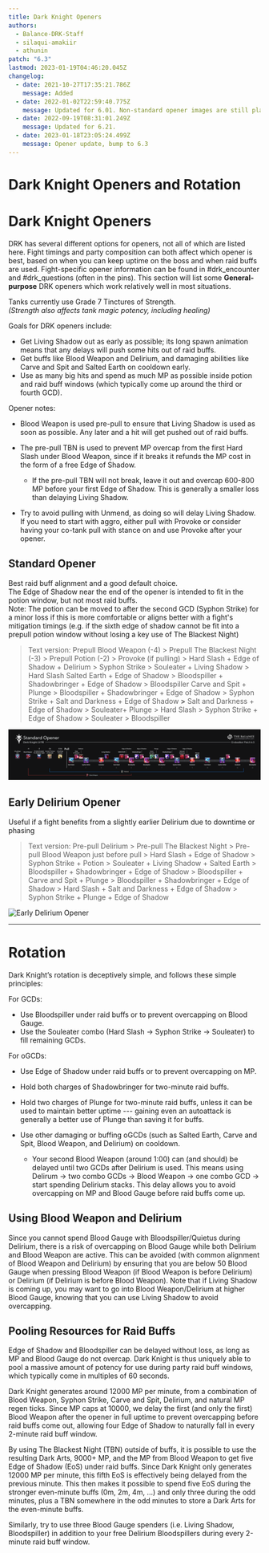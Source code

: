 ```yaml
---
title: Dark Knight Openers
authors:
  - Balance-DRK-Staff
  - silaqui-amakiir
  - athunin
patch: "6.3"
lastmod: 2023-01-19T04:46:20.045Z
changelog:
  - date: 2021-10-27T17:35:21.786Z
    message: Added
  - date: 2022-01-02T22:59:40.775Z
    message: Updated for 6.01. Non-standard opener images are still placeholders.
  - date: 2022-09-19T08:31:01.249Z
    message: Updated for 6.21.
  - date: 2023-01-18T23:05:24.499Z
    message: Opener update, bump to 6.3
---
```

# Dark Knight Openers and Rotation

# Dark Knight Openers

DRK has several different options for openers, not all of which are listed here.
Fight timings and party composition can both affect which opener is best, based on when you can keep uptime on the boss and when raid buffs are used.
Fight-specific opener information can be found in #drk_encounter and #drk_questions (often in the pins).
This section will list some **General-purpose** DRK openers which work relatively well in most situations.

Tanks currently use Grade 7 Tinctures of Strength.
<br>*(Strength also affects tank magic potency, including healing)*

Goals for DRK openers include:

* Get Living Shadow out as early as possible; its long spawn animation means that any delays will push some hits out of raid buffs.
* Get buffs like Blood Weapon and Delirium, and damaging abilities like Carve and Spit and Salted Earth on cooldown early.
* Use as many big hits and spend as much MP as possible inside potion and raid buff windows (which typically come up around the third or fourth GCD).

Opener notes:

* Blood Weapon is used pre-pull to ensure that Living Shadow is used as soon as possible. Any later and a hit will get pushed out of raid buffs.
* The pre-pull TBN is used to prevent MP overcap from the first Hard Slash under Blood Weapon, since if it breaks it refunds the MP cost in the form of a free Edge of Shadow.

  * If the pre-pull TBN will not break, leave it out and overcap 600-800 MP before your first Edge of Shadow. This is generally a smaller loss than delaying Living Shadow.
* Try to avoid pulling with Unmend, as doing so will delay Living Shadow. If you need to start with aggro, either pull with Provoke or consider having your co-tank pull with stance on and use Provoke after your opener.

## Standard Opener

Best raid buff alignment and a good default choice.\
The Edge of Shadow near the end of the opener is intended to fit in the potion window, but not most raid buffs.\
Note: The potion can be moved to after the second GCD (Syphon Strike) for a minor loss if this is more comfortable or aligns better with a fight's mitigation timings (e.g. if the sixth edge of shadow cannot be fit into a prepull potion window without losing a key use of The Blackest Night)

> Text version: Prepull Blood Weapon (-4) > Prepull The Blackest Night (-3) > Prepull Potion (-2) > Provoke (if pulling) > Hard Slash + Edge of Shadow + Delirium > Syphon Strike > Souleater + Living Shadow > Hard Slash Salted Earth + Edge of Shadow > Bloodspiller + Shadowbringer + Edge of Shadow  > Bloodspiller Carve and Spit + Plunge > Bloodspiller + Shadowbringer + Edge of Shadow > Syphon Strike + Salt and Darkness + Edge of Shadow **\>** Salt and Darkness + Edge of Shadow > Souleater+ Plunge > Hard Slash > Syphon Strike + Edge of Shadow > Souleater > Bloodspiller

![Standard Dark Knight Opener](/img/jobs/drk/opengraphic2.png "Standard")

## Early Delirium Opener

Useful if a fight benefits from a slightly earlier Delirium due to downtime or phasing

> Text version: Pre-pull Delirium > Pre-pull The Blackest Night > Pre-pull Blood Weapon just before pull > Hard Slash + Edge of Shadow > Syphon Strike + Potion > Souleater + Living Shadow + Salted Earth > Bloodspiller + Shadowbringer + Edge of Shadow > Bloodspiller + Carve and Spit + Plunge > Bloodspiller + Shadowbringer + Edge of Shadow > Hard Slash + Salt and Darkness + Edge of Shadow > Syphon Strike + Plunge + Edge of Shadow

![Early Delirium Opener](https://cdn.discordapp.com/attachments/583964695266983944/925284132886552576/tmp4.PNG "Early Delirium")

- - -

# Rotation

Dark Knight’s rotation is deceptively simple, and follows these simple principles:

For GCDs:

* Use Bloodspiller under raid buffs or to prevent overcapping on Blood Gauge.
* Use the Souleater combo (Hard Slash -> Syphon Strike -> Souleater) to fill remaining GCDs.

For oGCDs:

* Use Edge of Shadow under raid buffs or to prevent overcapping on MP.
* Hold both charges of Shadowbringer for two-minute raid buffs.
* Hold two charges of Plunge for two-minute raid buffs, unless it can be used to maintain better uptime --- gaining even an autoattack is generally a better use of Plunge than saving it for buffs.
* Use other damaging or buffing oGCDs (such as Salted Earth, Carve and Spit, Blood Weapon, and Delirium) on cooldown.

  * Your second Blood Weapon (around 1:00) can (and should) be delayed until two GCDs after Delirium is used. This means using Delirum -> two combo GCDs -> Blood Weapon -> one combo GCD -> start spending Delirium stacks. This delay allows you to avoid overcapping on MP and Blood Gauge before raid buffs come up.

## Using Blood Weapon and Delirium

Since you cannot spend Blood Gauge with Bloodspiller/Quietus during Delirium, there is a risk of overcapping on Blood Gauge while both Delirium and Blood Weapon are active. This can be avoided (with common alignment of Blood Weapon and Delirium) by ensuring that you are below 50 Blood Gauge when pressing Blood Weapon (if Blood Weapon is before Delirium) or Delirium (if Delirium is before Blood Weapon). Note that if Living Shadow is coming up, you may want to go into Blood Weapon/Delirium at higher Blood Gauge, knowing that you can use Living Shadow to avoid overcapping.

## Pooling Resources for Raid Buffs

Edge of Shadow and Bloodspiller can be delayed without loss, as long as MP and Blood Gauge do not overcap. Dark Knight is thus uniquely able to pool a massive amount of potency for use during party raid buff windows, which typically come in multiples of 60 seconds.

Dark Knight generates around 12000 MP per minute, from a combination of Blood Weapon, Syphon Strike, Carve and Spit, Delirium, and natural MP regen ticks. Since MP caps at 10000, we delay the first (and only the first) Blood Weapon after the opener in full uptime to prevent overcapping before raid buffs come out, allowing four Edge of Shadow to naturally fall in every 2-minute raid buff window.

By using The Blackest Night (TBN) outside of buffs, it is possible to use the resulting Dark Arts, 9000+ MP, and the MP from Blood Weapon to get five Edge of Shadow (EoS) under raid buffs. Since Dark Knight only generates 12000 MP per minute, this fifth EoS is effectively being delayed from the previous minute. This then makes it possible to spend five EoS during the stronger even-minute buffs (0m, 2m, 4m, ...) and only three during the odd minutes, plus a TBN somewhere in the odd minutes to store a Dark Arts for the even-minute buffs.

Similarly, try to use three Blood Gauge spenders (i.e. Living Shadow, Bloodspiller) in addition to your free Delirium Bloodspillers during every 2-minute raid buff window.